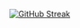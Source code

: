 [![GitHub Streak](https://github-readme-streak-stats.herokuapp.com?user=airD173&theme=onedark&hide_border=true)](https://git.io/streak-stats)
